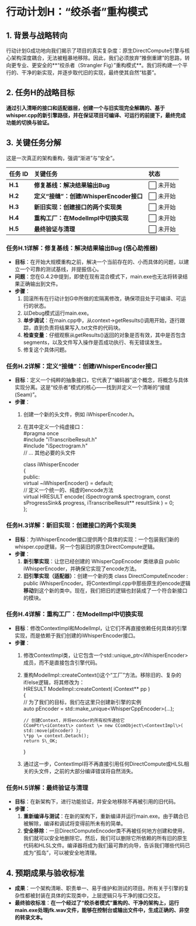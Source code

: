 # **行动计划H：“绞杀者”重构模式**

## **1\. 背景与战略转向**

行动计划G成功地向我们揭示了项目的真实复杂度：原生DirectCompute引擎与核心架构深度耦合，无法被粗暴地移除。因此，我们必须放弃“推倒重建”的思路，转向更专业、更安全的\*\*“绞杀者（Strangler Fig）”重构模式\*\*。我们将构建一个平行的、干净的新实现，并逐步取代旧的实现，最终使其自然“枯萎”。

## **2\. 任务H的战略目标**

**通过引入清晰的接口和适配器层，创建一个与旧实现完全解耦的、基于whisper.cpp的新引擎路径，并在保证项目可编译、可运行的前提下，最终完成功能的切换与验证。**

## **3\. 关键任务分解**

这是一次真正的架构重构，强调“渐进”与“安全”。

| 任务 ID | 关键任务 | 状态 |
| :---- | :---- | :---- |
| **H.1** | **修复基线：解决结果输出Bug** | ⬜ 未开始 |
| **H.2** | **定义“接缝”：创建iWhisperEncoder接口** | ⬜ 未开始 |
| **H.3** | **新旧实现：创建接口的两个实现类** | ⬜ 未开始 |
| **H.4** | **重构工厂：在ModelImpl中切换实现** | ⬜ 未开始 |
| **H.5** | **最终验证与清理** | ⬜ 未开始 |

### **任务H.1详解：修复基线：解决结果输出Bug (信心助推器)**

* **目标**：在开始大规模重构之前，解决一个当前存在的、小而具体的问题，以建立一个可靠的测试基线，并提振信心。  
* **问题**：您在G.4.2中提到，即使在现有混合模式下，main.exe也无法将转录结果正确输出到文件。  
* **步骤**：  
  1. 回滚所有在行动计划G中所做的宏隔离修改，确保项目处于可编译、可运行的状态。  
  2. 以Debug模式运行main.exe。  
  3. **单步调试**：在main.cpp中，从context-\>getResults()调用开始，逐行跟踪，直到负责将结果写入.txt文件的代码块。  
  4. **检查变量**：仔细观察从getResults()返回的对象是否有效，其中是否包含segments，以及文件写入操作是否成功执行、有无错误发生。  
  5. 修复这个具体问题。

### **任务H.2详解：定义“接缝”：创建iWhisperEncoder接口**

* **目标**：定义一个纯粹的抽象接口，它代表了“编码器”这个概念，将概念与具体实现分离。这是“绞杀者”模式的核心——找到并定义一个清晰的“接缝(Seam)”。  
* **步骤**：  
  1. 创建一个新的头文件，例如 iWhisperEncoder.h。  
  2. 在其中定义一个纯虚接口：  
     \#pragma once  
     \#include "iTranscribeResult.h"  
     \#include "iSpectrogram.h"  
     // ... 其他必要的头文件

     class iWhisperEncoder  
     {  
     public:  
         virtual \~iWhisperEncoder() \= default;  
         // 定义一个统一的、纯虚的encode方法  
         virtual HRESULT encode( iSpectrogram& spectrogram, const sProgressSink& progress, iTranscribeResult\*\* resultSink ) \= 0;  
     };

### **任务H.3详解：新旧实现：创建接口的两个实现类**

* **目标**：为iWhisperEncoder接口提供两个具体的实现：一个包装我们新的whisper.cpp逻辑，另一个包装旧的原生DirectCompute逻辑。  
* **步骤**：  
  1. **新引擎实现**：让您已经创建的 WhisperCppEncoder 类继承自 public iWhisperEncoder，并确保它实现了encode方法。  
  2. **旧引擎实现（适配器）**：创建一个新的类 class DirectComputeEncoder : public iWhisperEncoder。将ContextImpl.cpp中那些原生的encode逻辑**移动**到这个新的类中。现在，我们把旧的逻辑也封装成了一个符合新接口的模块。

### **任务H.4详解：重构工厂：在ModelImpl中切换实现**

* **目标**：修改ContextImpl和ModelImpl，让它们不再直接依赖任何具体的引擎实现，而是依赖于我们创建的iWhisperEncoder接口。  
* **步骤**：  
  1. 修改ContextImpl类，让它包含一个std::unique\_ptr\<iWhisperEncoder\>成员，而不是直接包含引擎代码。  
  2. 重构ModelImpl::createContext()这个“工厂”方法。移除旧的、复杂的if/else逻辑，将其修改为：  
     HRESULT ModelImpl::createContext( iContext\*\* pp )  
     {  
         // 为了我们的目标，我们在这里只创建新引擎的实例  
         auto pEncoder \= std::make\_unique\<WhisperCppEncoder\>(...);

         // 创建Context，并将encoder的所有权传递给它  
         CComPtr\<iContext\> context \= new CComObject\<ContextImpl\>( std::move(pEncoder) );  
         \*pp \= context.Detach();  
         return S\_OK;  
     }

  3. 通过这一步，ContextImpl将不再直接引用任何DirectCompute或HLSL相关的头文件，之前的大部分编译错误将自然消失。

### **任务H.5详解：最终验证与清理**

* **目标**：在新架构下，进行功能验证，并安全地移除不再被引用的旧代码。  
* **步骤**：  
  1. **重新编译与测试**：在新的架构下，重新编译并运行main.exe。由于耦合已被解除，编译和调试将变得前所未有的简单。  
  2. **安全移除**：一旦DirectComputeEncoder类不再被任何地方创建和使用，我们就可以安全地删除它。然后，我们可以删除它所依赖的所有旧的原生代码和HLSL文件。编译器将成为我们最可靠的向导，告诉我们哪些代码已成为“孤岛”，可以被安全地清理。

## **4\. 预期成果与验收标准**

* **成果**：一个架构清晰、职责单一、易于维护和测试的项目。所有关于引擎的复杂性都被封装在具体的实现类中，上层逻辑只与干净的接口交互。  
* **最终验收标准**：**在一个经过了“绞杀者模式”重构的、干净的架构上，运行main.exe处理jfk.wav文件，能够在控制台或输出文件中，生成正确的、非空的转录文本。**
